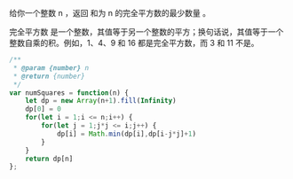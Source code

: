给你一个整数 n ，返回 和为 n 的完全平方数的最少数量 。

完全平方数 是一个整数，其值等于另一个整数的平方；换句话说，其值等于一个整数自乘的积。例如，1、4、9 和 16 都是完全平方数，而 3 和 11 不是。

```js
/**
 * @param {number} n
 * @return {number}
 */
var numSquares = function(n) {
    let dp = new Array(n+1).fill(Infinity)
    dp[0] = 0
    for(let i = 1;i <= n;i++) {
        for(let j = 1;j*j <= i;j++) {
            dp[i] = Math.min(dp[i],dp[i-j*j]+1)
        }
    }
    return dp[n]
};
```